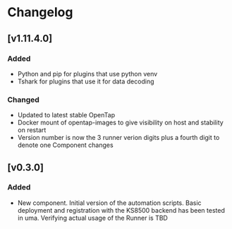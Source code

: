# Changelog

## [v1.11.4.0]

### Added
- Python and pip for plugins that use python venv
- Tshark for plugins that use it for data decoding

### Changed
- Updated to latest stable OpenTap
- Docker mount of opentap-images to give visibility on host and stability on restart
- Version number is now the 3 runner verion digits plus a fourth digit to denote one Component changes

## [v0.3.0]

### Added
- New component. Initial version of the automation scripts. Basic deployment and registration with the KS8500 backend has been tested in uma. Verifying actual usage of the Runner is TBD